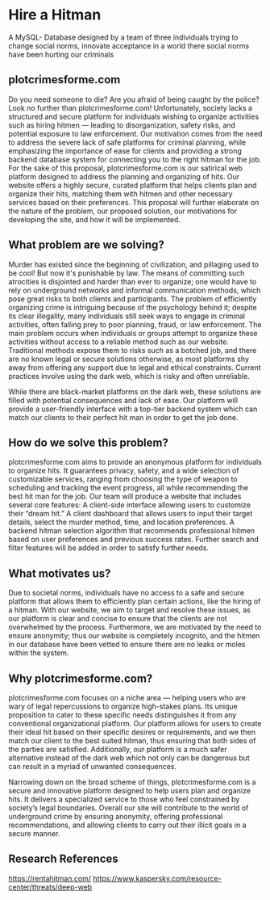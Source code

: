 # Hire a Hitman 
A MySQL- Database designed by a team of three individuals trying to change social norms, innovate acceptance in a world there social norms have been hurting our criminals

## plotcrimesforme.com 
Do you need someone to die? Are you afraid of being caught by the police? Look no further than plotcrimesforme.com! 
Unfortunately, society lacks a structured and secure platform for individuals wishing to organize activities such as hiring hitmen — leading to disorganization, safety risks, and potential exposure to law enforcement. Our motivation comes from the need to address the severe lack of safe platforms for criminal planning, while emphasizing the importance of ease for clients and providing a strong backend database system for connecting you to the right hitman for the job. 
For the sake of this proposal, plotcrimesforme.com is our satirical web platform designed to address the planning and organizing of hits. Our website offers a highly secure, curated platform that helps clients plan and organize their hits, matching them with hitmen and other necessary services based on their preferences.
This proposal will further elaborate on the nature of the problem, our proposed solution, our motivations for developing the site, and how it will be implemented. 

## What problem are we solving?
Murder has existed since the beginning of civilization, and pillaging used to be cool! But now it's punishable by law. The means of committing such atrocities is disjointed and harder than ever to organize; one would have to rely on underground networks and informal communication methods, which pose great risks to both clients and participants. 
The problem of efficiently organizing crime is intriguing because of the psychology behind it; despite its clear illegality, many individuals still seek ways to engage in criminal activities, often falling prey to poor planning, fraud, or law enforcement. 
The main problem occurs when individuals or groups attempt to organize these activities without access to a reliable method such as our website. Traditional methods expose them to risks such as a botched job, and there are no known legal or secure solutions otherwise, as most platforms shy away from offering any support due to legal and ethical constraints. Current practices involve using the dark web, which is risky and often unreliable. 

While there are black-market platforms on the dark web, these solutions are filled with potential consequences and lack of ease. Our platform will provide a user-friendly interface with a top-tier backend system which can match our clients to their perfect hit man in order to get the job done. 

## How do we solve this problem?
plotcrimesforme.com aims to provide an anonymous platform for individuals to organize hits. It guarantees privacy, safety, and a wide selection of customizable services, ranging from choosing the type of weapon to scheduling and tracking the event progress, all while recommending the best hit man for the job. 
Our team will produce a website that includes several core features:
A client-side interface allowing users to customize their “dream hit.”
A client dashboard that allows users to input their target details, select the murder method, time, and location preferences. 
A backend hitman selection algorithm that recommends professional hitmen based on user preferences and previous success rates. 
Further search and filter features will be added in order to satisfy further needs.

## What motivates us?
Due to societal norms, individuals have no access to a safe and secure platform that allows them to efficiently plan certain actions, like the hiring of a hitman. With our website, we aim to target and resolve these issues, as our platform is clear and concise to ensure that the clients are not overwhelmed by the process. Furthermore, we are motivated by the need to ensure anonymity; thus our website is completely incognito, and the hitmen in our database have been vetted to ensure there are no leaks or moles within the system.

## Why plotcrimesforme.com?
plotcrimesforme.com focuses on a niche area — helping users who are wary of legal repercussions to organize high-stakes plans. Its unique proposition to cater to these specific needs distinguishes it from any conventional organizational platform. Our platform allows for users to create their ideal hit based on their specific desires or requirements, and we then match our client to the best suited hitman, thus ensuring that both sides of the parties are satisfied. Additionally, our platform is a much safer alternative instead of the dark web which not only can be dangerous but can result in a myriad of unwanted consequences. 

Narrowing down on the broad scheme of things, plotcrimesforme.com is a secure and innovative platform designed to help users plan and organize hits. It delivers a specialized service to those who feel constrained by society’s legal boundaries. Overall our site will contribute to the world of underground crime by ensuring anonymity, offering professional recommendations, and allowing clients to carry out their illicit goals in a secure manner.

## Research References
https://rentahitman.com/
https://www.kaspersky.com/resource-center/threats/deep-web


